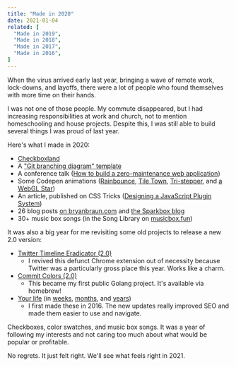 ```yaml
---
title: "Made in 2020"
date: 2021-01-04
related: [
  "Made in 2019",
  "Made in 2018",
  "Made in 2017",
  "Made in 2016",
]
---
```


When the virus arrived early last year, bringing a wave of remote work, lock-downs, and layoffs, there were a lot of people who found themselves with more time on their hands.

I was not one of those people. My commute disappeared, but I had increasing responsibilities at work and church, not to mention homeschooling and house projects. Despite this, I was still able to build several things I was proud of last year.

Here's what I made in 2020:

- [Checkboxland]({{site.url}}/checkboxland/)
- A ["Git branching diagram" template](https://gist.github.com/bryanbraun/8c93e154a93a08794291df1fcdce6918)
- A conference talk ([How to build a zero-maintenance web application](https://www.youtube.com/watch?v=C8VQQYrGaO0))
- Some Codepen animations ([Rainbounce](https://codepen.io/bryanbraun/pen/PoPyMyO), [Tile Town](https://codepen.io/bryanbraun/pen/gOaZgvJ), [Tri-stepper](https://codepen.io/bryanbraun/pen/zYveYaz), and [a WebGL Star](https://codepen.io/bryanbraun/pen/BazGwmb))
- An article, published on CSS Tricks ([Designing a JavaScript Plugin System](https://css-tricks.com/designing-a-javascript-plugin-system/))
- 26 blog posts [on bryanbraun.com]({{site.url}}/archives/#y2020) and [the Sparkbox blog](https://seesparkbox.com/foundry/author/bryan_braun)
- 30+ music box songs (in the Song Library on [musicbox.fun](https://musicbox.fun/))

It was also a big year for me revisiting some old projects to release a new 2.0 version:

- [Twitter Timeline Eradicator (2.0)](https://github.com/bryanbraun/twitter-timeline-eradicator)
  - I revived this defunct Chrome extension out of necessity because Twitter was a particularly gross place this year. Works like a charm.
- [Commit Colors (2.0)](https://github.com/sparkbox/commit-colors)
  - This became my first public Golang project. It's available via homebrew!
- [Your life](https://github.com/bryanbraun/your-life) (in [weeks]({{site.url}}/your-life/weeks.html), [months]({{site.url}}/your-life/months.html), and [years]({{site.url}}/your-life/years.html))
	- I first made these in 2016. The new updates really improved SEO and made them easier to use and navigate.

Checkboxes, color swatches, and music box songs. It was a year of following my interests and not caring too much about what would be popular or profitable.

No regrets. It just felt right. We'll see what feels right in 2021.

